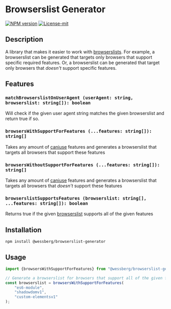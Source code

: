 # Browserslist Generator
[![NPM version][npm-version-image]][npm-version-url]
[![License-mit][license-mit-image]][license-mit-url]

[license-mit-url]: https://opensource.org/licenses/MIT

[license-mit-image]: https://img.shields.io/badge/License-MIT-yellow.svg

[npm-version-url]: https://www.npmjs.com/package/@wessberg/browserslist-generator

[npm-version-image]: https://badge.fury.io/js/%40wessberg%2Fbrowserslist-generator.svg

## Description

A library that makes it easier to work with [browserslists](https://github.com/browserslist/browserslist).
For example, a browserslist can be generated that targets only browsers that support specific required features.
Or, a browserslist can be generated that target only browsers that *doesn't* support specific features.

## Features

### `matchBrowserslistOnUserAgent (userAgent: string, browserslist: string[]): boolean`

Will check if the given user agent string matches the given browserslist and return true if so.

### `browsersWithSupportForFeatures (...features: string[]): string[]`

Takes any amount of [caniuse](https://caniuse.com/) features and generates a browserslist that targets all browsers that support these features

### `browsersWithoutSupportForFeatures (...features: string[]): string[]`

Takes any amount of [caniuse](https://caniuse.com/) features and generates a browserslist that targets all browsers that *doesn't* support these features

### `browserslistSupportsFeatures (browserslist: string[], ...features: string[]): boolean`

Returns true if the given [browserslist](https://github.com/browserslist/browserslist) supports all of the given features

## Installation

`npm install @wessberg/browserslist-generator`

## Usage

```typescript
import {browsersWithSupportForFeatures} from "@wessberg/browserslist-generator";

// Generate a browserslist for browsers that support all of the given features
const browserslist = browsersWithSupportForFeatures(
	"es6-module",
	"shadowdomv1",
	"custom-elementsv1"
);
```